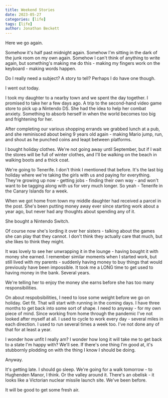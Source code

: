 ```yaml
---
title: Weekend Stories
date: 2023-05-27
categories: [life]
tags: [life]
author: Jonathan Beckett
---
```


Here we go again.

Somehow it's half past midnight again. Somehow I'm sitting in the dark of the junk room on my own again. Somehow I can't think of anything to write again, but something's making me do this - making my fingers work on the keyboard - making words happen.

Do I really need a subject? A story to tell? Perhaps I do have one though.

I went out today.

I took my daughter to a nearby town and we spent the day together. I promised to take her a few days ago. A trip to the second-hand video game store to pick up a Nintendo DS. She had the idea to help her combat anxiety. Something to absorb herself in when the world becomes too big and frightening for her.

After completing our various shopping errands we grabbed lunch at a pub, and she reminisced about being 9 years old again - making Mario jump, run, and shout as he punched coins and leapt between platforms.

I bought holiday clothes. We're not going away until September, but if I wait the stores will be full of winter clothes, and I'll be walking on the beach in walking boots and a thick coat.

We're going to Tenerife. I don't think I mentioned that before. It's the last big holiday where we're taking the girls with us and paying for everything. They're growing up now - getting jobs - finding their own way - and won't want to be tagging along with us for very much longer. So yeah - Tenerife in the Canary Islands for a week.

When we got home from town my middle daughter had received a parcel in the post. She's been putting money away ever since starting work about a year ago, but never had any thoughts about spending any of it.

She bought a Nintendo Switch.

Of course now she's lording it over her sisters - talking about the games she can play that they cannot. I don't think they actually care that much, but she likes to think they might.

It was lovely to see her unwrapping it in the lounge - having bought it with money she earned. I remember similar moments when I started work, but still lived with my parents - suddenly having money to buy things that would previously have been impossible. It took me a LONG time to get used to having money in the bank. Several years.

We're telling her to enjoy the money she earns before she has too many responsibilities.

On about respobsibilities, I need to lose some weight before we go on holiday. Get fit. That will start with running in the coming days. I have three months to get back into some sort of shape. I need to anyway - for my own piece of mind. Since working from home through the pandemic I've not looked after myself at all. I used to cycle to work every day - several miles in each direction. I used to run several times a week too. I've not done any of that for at least a year.

I wonder how unfit I really am? I wonder how long it will take me to get back to a state I'm happy with? We'll see. If there's one thing I'm good at, it's stubbornly plodding on with the thing I know I should be doing.

Anyway.

It's getting late. I should go sleep. We're going for a walk tomorrow - to Hughenden Manor, I think. Or the valley around it. There's an obelisk - it looks like a Victorian nuclear missile launch site. We've been before.

It will be good to get some fresh air.